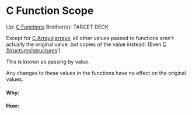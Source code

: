 # C Function Scope

Up: [C Functions](c_functions)
Brother(s):
TARGET DECK

Except for [C Arrays|arrays](c_arrays|arrays), all other values passed to functions aren't actually the original value, but copies of the value instead. (Even [C Structures|structures](c_structures|structures)!)

This is known as passing by value.

Any changes to these values in the functions have no effect on the original values.



































#### Why:
#### How:









